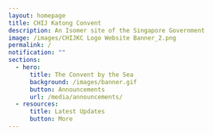 ```yaml
---
layout: homepage
title: CHIJ Katong Convent
description: An Isomer site of the Singapore Government
image: /images/CHIJKC Logo Website Banner_2.png
permalink: /
notification: ""
sections:
  - hero:
      title: The Convent by the Sea
      background: /images/banner.gif
      button: Announcements
      url: /media/announcements/
  - resources:
      title: Latest Updates
      button: More
---
```

